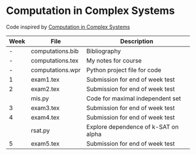 # Computation in Complex Systems

Code inspired by [Computation in Complex Systems](https://www.complexityexplorer.org/courses/99-computation-in-complex-systems)

|Week| File|Description|
|----|---------------------------|---------------------------------------------------------------------------|
|-|computations.bib|Bibliography|
|-|computations.tex|My notes for course|
|-|computations.wpr|Python project file for code|
|1|exam1.tex|Submission for end of week test|
|2|exam2.tex|Submission for end of week test|
||mis.py|Code for maximal independent set|
|3|exam3.tex|Submission for end of week test|
|4|exam4.tex|Submission for end of week test|
||rsat.py|Explore dependence of k-SAT on alpha|
|5|exam5.tex|Submission for end of week test|